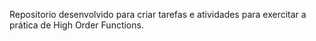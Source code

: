 Repositorio desenvolvido para criar tarefas e atividades para exercitar a prática de High Order Functions.
